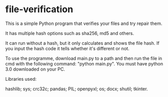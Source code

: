 # file-verification

This is a simple Python program that verifies your files and try repair them.

It has multiple hash options such as sha256, md5 and others.

It can run without a hash, but it only calculates and shows the file hash.
If you input the hash code it tells whether it's different or not.

To use the programme, download main.py to a path and then run the file in cmd with the following command: "python main.py". You must have python 3.0 downloaded on your PC.

Libraries used:

hashlib;
sys;
crc32c;
pandas;
PIL;
openpyxl;
os;
docx;
shutil;
tkinter.
